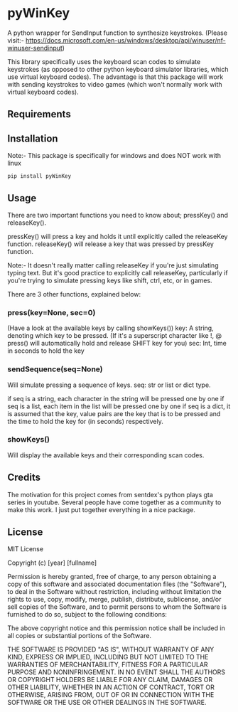# pyWinKey
A python wrapper for SendInput function to synthesize keystrokes. (Please visit:- https://docs.microsoft.com/en-us/windows/desktop/api/winuser/nf-winuser-sendinput)

This library specifically uses the keyboard scan codes to simulate keystrokes (as opposed to other python keyboard simulator libraries, which use virtual keyboard codes). The advantage is that this package will work with sending keystrokes to video games (which won't normally work with virtual keyboard codes).

## Requirements


## Installation

Note:- This package is specifically for windows and does NOT work with linux

```
pip install pyWinKey
```

## Usage

There are two important functions you need to know about; pressKey() and releaseKey().

pressKey() will press a key and holds it until explicitly called the releaseKey function.
releaseKey() will release a key that was pressed by pressKey function.

Note:- It doesn't really matter calling releaseKey if you're just simulating typing text. But it's good practice to explicitly call releaseKey, particularly if you're trying to simulate pressing keys like shift, ctrl, etc, or in games.

There are 3 other functions, explained below:

### press(key=None, sec=0)
(Have a look at the available keys by calling showKeys())
key: A string, denoting which key to be pressed. (If it's a superscript character like !, @ press() will automatically hold and release SHIFT key for you)
sec: Int, time in seconds to hold the key

### sendSequence(seq=None)

Will simulate pressing a sequence of keys.
seq: str or list or dict type.

if seq is a string, each character in the string will be pressed one by one
if seq is a list, each item in the list will be pressed one by one
if seq is a dict, it is assumed that the key, value pairs are the key that is to be pressed and the time to hold the key for (in seconds) respectively. 

### showKeys()

Will display the available keys and their corresponding scan codes.


## Credits

The motivation for this project comes from sentdex's python plays gta series in youtube. Several people have come together as a community to make this work. I just put together everything in a nice package.

## License 
MIT License

Copyright (c) [year] [fullname]

Permission is hereby granted, free of charge, to any person obtaining a copy
of this software and associated documentation files (the "Software"), to deal
in the Software without restriction, including without limitation the rights
to use, copy, modify, merge, publish, distribute, sublicense, and/or sell
copies of the Software, and to permit persons to whom the Software is
furnished to do so, subject to the following conditions:

The above copyright notice and this permission notice shall be included in all
copies or substantial portions of the Software.

THE SOFTWARE IS PROVIDED "AS IS", WITHOUT WARRANTY OF ANY KIND, EXPRESS OR
IMPLIED, INCLUDING BUT NOT LIMITED TO THE WARRANTIES OF MERCHANTABILITY,
FITNESS FOR A PARTICULAR PURPOSE AND NONINFRINGEMENT. IN NO EVENT SHALL THE
AUTHORS OR COPYRIGHT HOLDERS BE LIABLE FOR ANY CLAIM, DAMAGES OR OTHER
LIABILITY, WHETHER IN AN ACTION OF CONTRACT, TORT OR OTHERWISE, ARISING FROM,
OUT OF OR IN CONNECTION WITH THE SOFTWARE OR THE USE OR OTHER DEALINGS IN THE
SOFTWARE.

